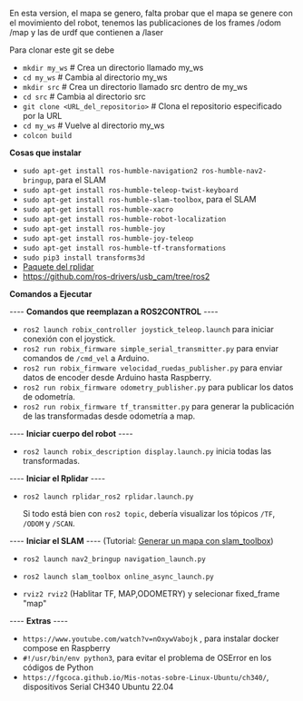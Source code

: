 En esta version, el mapa se genero, falta probar que el mapa se genere con el movimiento del robot, tenemos las publicaciones de los frames /odom /map y las de urdf que contienen a /laser

Para clonar este git se debe

- `mkdir my_ws`             # Crea un directorio llamado my_ws
- `cd my_ws`                 # Cambia al directorio  my_ws
- `mkdir src`                # Crea un directorio llamado src dentro de my_ws
- `cd src`                 # Cambia al directorio src
- `git clone <URL_del_repositorio>`   # Clona el repositorio especificado por la URL
- `cd my_ws`  # Vuelve al directorio  my_ws
- `colcon build` 


**Cosas que instalar**

- `sudo apt-get install ros-humble-navigation2 ros-humble-nav2-bringup`, para el SLAM
- `sudo apt-get install ros-humble-teleop-twist-keyboard`
- `sudo apt-get install ros-humble-slam-toolbox`, para el SLAM
- `sudo apt-get install ros-humble-xacro`
- `sudo apt-get install ros-humble-robot-localization`
- `sudo apt-get install ros-humble-joy`
- `sudo apt-get install ros-humble-joy-teleop`
- `sudo apt-get install ros-humble-tf-transformations`
- `sudo pip3 install transforms3d`
- [Paquete del rplidar](https://github.com/babakhani/rplidar_ros2)
- https://github.com/ros-drivers/usb_cam/tree/ros2




**Comandos a Ejecutar**

---- **Comandos que reemplazan a ROS2CONTROL** ----

- `ros2 launch robix_controller joystick_teleop.launch` para iniciar conexión con el joystick.
- `ros2 run robix_firmware simple_serial_transmitter.py` para enviar comandos de `/cmd_vel` a Arduino.
- `ros2 run robix_firmware velocidad_ruedas_publisher.py` para enviar datos de encoder desde Arduino hasta Raspberry.
- `ros2 run robix_firmware odometry_publisher.py` para publicar los datos de odometría.
- `ros2 run robix_firmware tf_transmitter.py` para generar la publicación de las transformadas desde odometría a map.

---- **Iniciar cuerpo del robot** ----

- `ros2 launch robix_description display.launch.py` inicia todas las transformadas.

---- **Iniciar el Rplidar** ----

- `ros2 launch rplidar_ros2 rplidar.launch.py`

  Si todo está bien con `ros2 topic`, debería visualizar los tópicos `/TF`, `/ODOM` y `/SCAN`.

---- **Iniciar el SLAM** ---- 
(Tutorial: [Generar un mapa con slam_toolbox](https://roboticsbackend.com/ros2-nav2-generate-a-map-with-slam_toolbox/))

- `ros2 launch nav2_bringup navigation_launch.py`

- `ros2 launch slam_toolbox online_async_launch.py`
- `rviz2 rviz2` (Hablitar TF, MAP,ODOMETRY) y selecionar fixed_frame "map"

---- **Extras** ----
- `https://www.youtube.com/watch?v=nOxywVabojk` , para instalar docker compose en Raspberry
- `#!/usr/bin/env python3`, para evitar el problema de OSError en los códigos de Python
- `https://fgcoca.github.io/Mis-notas-sobre-Linux-Ubuntu/ch340/`, dispositivos Serial CH340 Ubuntu 22.04




